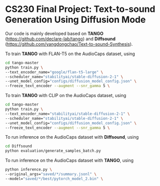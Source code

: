 # CS230 Final Project: Text-to-sound Generation Using Diffusion Mode
Our code is mainly developed based on **TANGO** (https://github.com/declare-lab/tango) and **Diffsound** (https://github.com/yangdongchao/Text-to-sound-Synthesis).

To train **TANGO** with FLAN-T5 on the AudioCaps dataset, using

```bash
cd tango-master
python train.py \
--text_encoder_name="google/flan-t5-large" \
--scheduler_name="stabilityai/stable-diffusion-2-1" \
--unet_model_config="configs/diffusion_model_config.json" \
--freeze_text_encoder --augment --snr_gamma 5 \
```

To train **TANGO** with CLIP on the AudioCaps dataset, using

```bash
cd tango-master
python train.py \
--text_encoder_name="stabilityai/stable-diffusion-2-1" \
--scheduler_name="stabilityai/stable-diffusion-2-1" \
--unet_model_config="configs/diffusion_model_config.json" \
--freeze_text_encoder --augment --snr_gamma 5 \
```

To run inference on the AudioCaps dataset with **Diffsound**, using
```bash
cd Diffsound
python evaluation/generate_samples_batch.py
```
To run inference on the AudioCaps dataset with **TANGO**, using
```bash
python inference.py \
--original_args="saved/*/summary.jsonl" \
--model="saved/*/best/pytorch_model_2.bin" \
```
